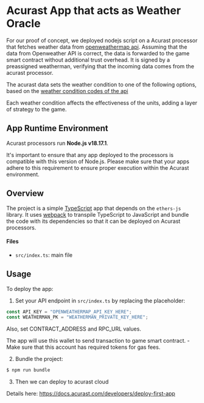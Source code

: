 # Acurast App that acts as Weather Oracle

For our proof of concept, we deployed nodejs script on a Acurast processor that fetches weather data from [openweathermap api](https://openweathermap.org/current). Assuming that the data from Openweather API is correct, the data is forwarded to the game smart contract without additional trust overhead. It is signed by a preassigned weatherman, verifying that the incoming data comes from the acurast processor.

The acurast data sets the weather condition to one of the following options, based on the [weather condition codes of the api](https://openweathermap.org/weather-conditions)

Each weather condition affects the effectiveness of the units, adding a layer of strategy to the game.

## App Runtime Environment

Acurast processors run **Node.js v18.17.1**.

It's important to ensure that any app deployed to the processors is compatible with this version of Node.js. Please make sure that your apps adhere to this requirement to ensure proper execution within the Acurast environment.

## Overview

The project is a simple [TypeScript](https://www.typescriptlang.org/) app that depends on the `ethers-js` library. It uses [webpack](https://webpack.js.org/) to transpile TypeScript to JavaScript and bundle the code with its dependencies so that it can be deployed on Acurast processors.

#### Files

- `src/index.ts`: main file

## Usage

To deploy the app:

1. Set your API endpoint in `src/index.ts` by replacing the placeholder:

```typescript
const API_KEY = "OPENWEATHERMAP_API_KEY_HERE";
const WEATHERMAN_PK = "WEATHERMAN_PRIVATE_KEY_HERE";
```

Also, set CONTRACT_ADDRESS and RPC_URL values.

The app will use this wallet to send transaction to game smart contract. - Make sure that this account has required tokens for gas fees.

2. Bundle the project:

```bash
$ npm run bundle
```

3. Then we can deploy to acurast cloud

Details here: https://docs.acurast.com/developers/deploy-first-app
